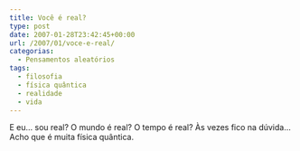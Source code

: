 ```yaml
---
title: Você é real?
type: post
date: 2007-01-28T23:42:45+00:00
url: /2007/01/voce-e-real/
categorias:
  - Pensamentos aleatórios
tags:
  - filosofia
  - física quântica
  - realidade
  - vida
---
```


E eu… sou real? O mundo é real? O tempo é real? Às vezes fico na dúvida… Acho que é muita física quântica.
